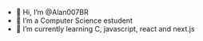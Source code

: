 - 👋 Hi, I’m @Alan007BR
- 👀 I’m a Computer Science estudent
- 🌱 I’m currently learning C, javascript, react and next.js

<!---
Alan007BR/Alan007BR is a ✨ special ✨ repository because its `README.md` (this file) appears on your GitHub profile.
You can click the Preview link to take a look at your changes.
--->
